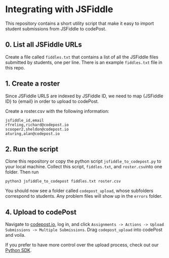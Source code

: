 # Integrating with JSFiddle

This repository contains a short utility script that make it easy to import student submissions from JSFiddle to codePost.

## 0. List all JSFiddle URLs

Create a file called `fiddles.txt` that contains a list of all the JSFiddle files submitted by students, one per line. There is an example `fiddles.txt` file in this repo.

## 1. Create a roster

Since JSFiddle URLS are indexed by JSFiddle ID, we need to map {JSFiddle ID} to {email} in order to upload to codePost.

Create a roster.csv with the following information:

```
jsfiddle_id,email
rfreling,richard@codepost.io
scooper2,sheldon@codepost.io
aturing,alan@codepost.io
```

## 2. Run the script

Clone this repository or copy the python script `jsfiddle_to_codepost.py` to your local machine. Collect this script, `fiddles.txt`, and `roster.csv`into one folder. Then run

`python3 jsfiddle_to_codepost fiddles.txt roster.csv`

You should now see a folder called `codepost_upload`, whose subfolders correspond to students. Any problem files will show up in the `errors` folder.

## 4. Upload to codePost

Navigate to [codepost.io](https://codepost.io), log in, and click `Assignments -> Actions -> Upload Submissions -> Multiple Submissions`. Drag `codepost_upload` into codePost and voila.

If you prefer to have more control over the upload process, check out our [Python SDK](https://github.com/codepost-io/codepost-python).
